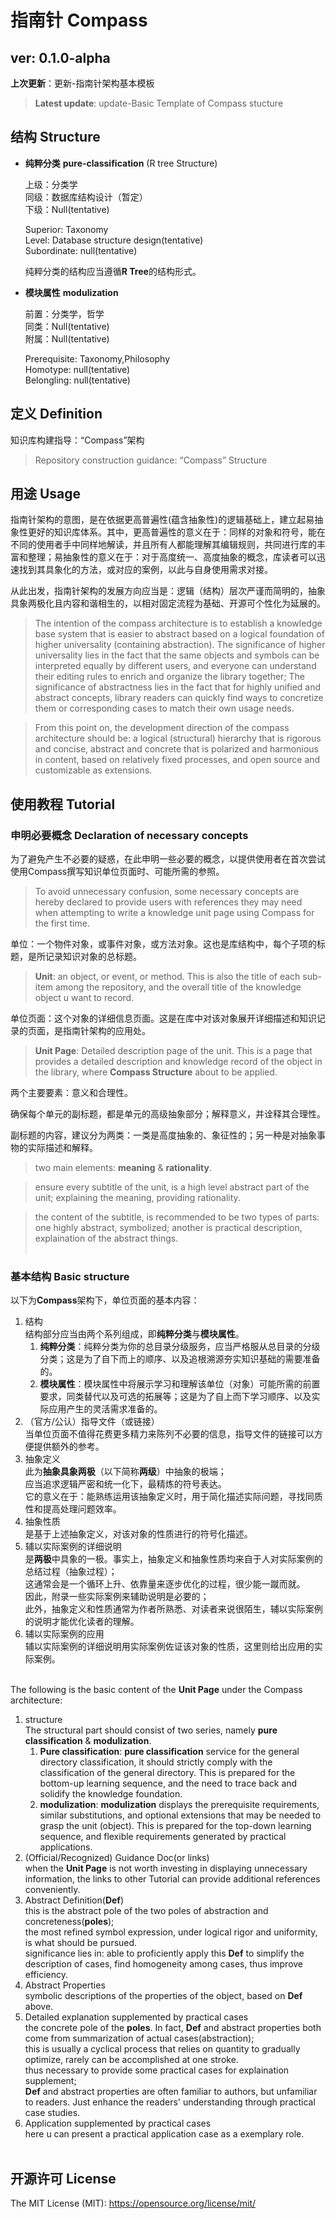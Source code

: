 # 指南针 Compass
## ver: 0.1.0-alpha
**上次更新**：更新-指南针架构基本模板

> **Latest update**: update-Basic Template of Compass stucture

## 结构 Structure
- **纯粹分类** **pure-classification** (R tree Structure)
  
  上级：分类学<br>
  同级：数据库结构设计（暂定）<br>
  下级：Null(tentative)<br>
  
    Superior: Taxonomy<br>
    Level: Database structure design(tentative)<br>
    Subordinate: null(tentative)<br>

  纯粹分类的结构应当遵循**R Tree**的结构形式。
  
- **模块属性** **modulization**
  
  前置：分类学，哲学<br>
  同类：Null(tentative)<br>
  附属：Null(tentative)<br>
  
    Prerequisite: Taxonomy,Philosophy<br>
    Homotype: null(tentative)<br>
    Belongling: null(tentative)<br>

## 定义 Definition
知识库构建指导：“Compass”架构

> Repository construction guidance: “Compass” Structure

## 用途 Usage
指南针架构的意图，是在依据更高普遍性(蕴含抽象性)的逻辑基础上，建立起易抽象性更好的知识库体系。其中，更高普遍性的意义在于：同样的对象和符号，能在不同的使用者手中同样地解读，并且所有人都能理解其编辑规则，共同进行库的丰富和整理；易抽象性的意义在于：对于高度统一、高度抽象的概念，库读者可以迅速找到其具象化的方法，或对应的案例，以此与自身使用需求对接。

从此出发，指南针架构的发展方向应当是：逻辑（结构）层次严谨而简明的，抽象具象两极化且内容和谐相生的，以相对固定流程为基础、开源可个性化为延展的。

> The intention of the compass architecture is to establish a knowledge base system that is easier to abstract based on a logical foundation of higher universality (containing abstraction). The significance of higher universality lies in the fact that the same objects and symbols can be interpreted equally by different users, and everyone can understand their editing rules to enrich and organize the library together; The significance of abstractness lies in the fact that for highly unified and abstract concepts, library readers can quickly find ways to concretize them or corresponding cases to match their own usage needs.

> From this point on, the development direction of the compass architecture should be: a logical (structural) hierarchy that is rigorous and concise, abstract and concrete that is polarized and harmonious in content, based on relatively fixed processes, and open source and customizable as extensions.

## 使用教程 Tutorial
### 申明必要概念 Declaration of necessary concepts

为了避免产生不必要的疑惑，在此申明一些必要的概念，以提供使用者在首次尝试使用Compass撰写知识单位页面时、可能所需的参照。

> To avoid unnecessary confusion, some necessary concepts are hereby declared to provide users with references they may need when attempting to write a knowledge unit page using Compass for the first time.

单位：一个物件对象，或事件对象，或方法对象。这也是库结构中，每个子项的标题，是所记录知识对象的总标题。

> **Unit**: an object, or event, or method. This is also the title of each sub-item among the repository, and the overall title of the knowledge object u want to record.

单位页面：这个对象的详细信息页面。这是在库中对该对象展开详细描述和知识记录的页面，是指南针架构的应用处。

> **Unit Page**: Detailed description page of the unit. This is a page that provides a detailed description and knowledge record of the object in the library, where **Compass Structure** about to be applied.

两个主要要素：意义和合理性。

确保每个单元的副标题，都是单元的高级抽象部分；解释意义，并诠释其合理性。

副标题的内容，建议分为两类：一类是高度抽象的、象征性的；另一种是对抽象事物的实际描述和解释。

> two main elements: **meaning** & **rationality**.

> ensure every subtitle of the unit, is a high level abstract part of the unit; explaining the meaning, providing rationality.

> the content of the subtitle, is recommended to be two types of parts: one highly abstract, symbolized; another is practical description, explaination of the abstract things.<br><br>

### 基本结构 Basic structure

以下为**Compass**架构下，单位页面的基本内容：
1. 结构<br>
   结构部分应当由两个系列组成，即**纯粹分类**与**模块属性**。
   1. **纯粹分类**：纯粹分类为你的总目录分级服务，应当严格服从总目录的分级分类；这是为了自下而上的顺序、以及追根溯源夯实知识基础的需要准备的。
   2. **模块属性**：模块属性中将展示学习和理解该单位（对象）可能所需的前置要求，同类替代以及可选的拓展等；这是为了自上而下学习顺序、以及实际应用产生的灵活需求准备的。<br>
2. （官方/公认）指导文件（或链接）<br>
   当单位页面不值得花费更多精力来陈列不必要的信息，指导文件的链接可以方便提供额外的参考。<br>
3. 抽象定义<br>
   此为**抽象具象两极**（以下简称**两级**）中抽象的极端；<br>
   应当追求逻辑严密和统一化下，最精炼的符号表达。<br>
   它的意义在于：能熟练运用该抽象定义时，用于简化描述实际问题，寻找同质性和提高处理问题效率。<br>
4. 抽象性质<br>
   是基于上述抽象定义，对该对象的性质进行的符号化描述。<br>
5. 辅以实际案例的详细说明<br>
   是**两极**中具象的一极。事实上，抽象定义和抽象性质均来自于人对实际案例的总结过程（抽象过程）；<br>
   这通常会是一个循环上升、依靠量来逐步优化的过程，很少能一蹴而就。<br>
   因此，附录一些实际案例来辅助说明是必要的；<br>
   此外，抽象定义和性质通常为作者所熟悉、对读者来说很陌生，辅以实际案例的说明才能优化读者的理解。<br>
6. 辅以实际案例的应用<br>
   辅以实际案例的详细说明用实际案例佐证该对象的性质，这里则给出应用的实际案例。<br><br>

The following is the basic content of the **Unit Page** under the Compass architecture:
1. structure<br>
   The structural part should consist of two series, namely **pure classification** & **modulization**.
   1. **Pure classification**: **pure classification** service for the general directory classification, it should strictly comply with the classification of the general directory. This is prepared for the bottom-up learning sequence, and the need to trace back and solidify the knowledge foundation.
   2. **modulization**: **modulization** displays the prerequisite requirements, similar substitutions, and optional extensions that may be needed to grasp the unit (object). This is prepared for the top-down learning sequence, and flexible requirements generated by practical applications.<br>
2. (Official/Recognized) Guidance Doc(or links)<br>
   when the **Unit Page** is not worth investing in displaying unnecessary information, the links to other Tutorial can provide additional references conveniently.
3. Abstract Definition(**Def**)<br>
   this is the abstract pole of the two poles of abstraction and concreteness(**poles**);<br>
   the most refined symbol expression, under logical rigor and uniformity, is what should be pursued.<br>
   significance lies in: able to proficiently apply this **Def** to simplify the description of cases, find homogeneity among cases, thus improve efficiency.<br>
4. Abstract Properties<br>
   symbolic descriptions of the properties of the object, based on **Def** above.<br>
5. Detailed explanation supplemented by practical cases<br>
   the concrete pole of the **poles**. In fact, **Def** and abstract properties both come from summarization of actual cases(abstraction);<br>
   this is usually a cyclical process that relies on quantity to gradually optimize, rarely can be accomplished at one stroke.<br>
   thus necessary to provide some practical cases for explaination supplement;<br>
   **Def** and abstract properties are often familiar to authors, but unfamiliar to readers. Just enhance the readers' understanding through practical case studies.
6. Application supplemented by practical cases<br>
   here u can present a practical application case as a exemplary role.<br><br>

## 开源许可 License

The MIT License (MIT): https://opensource.org/license/mit/
